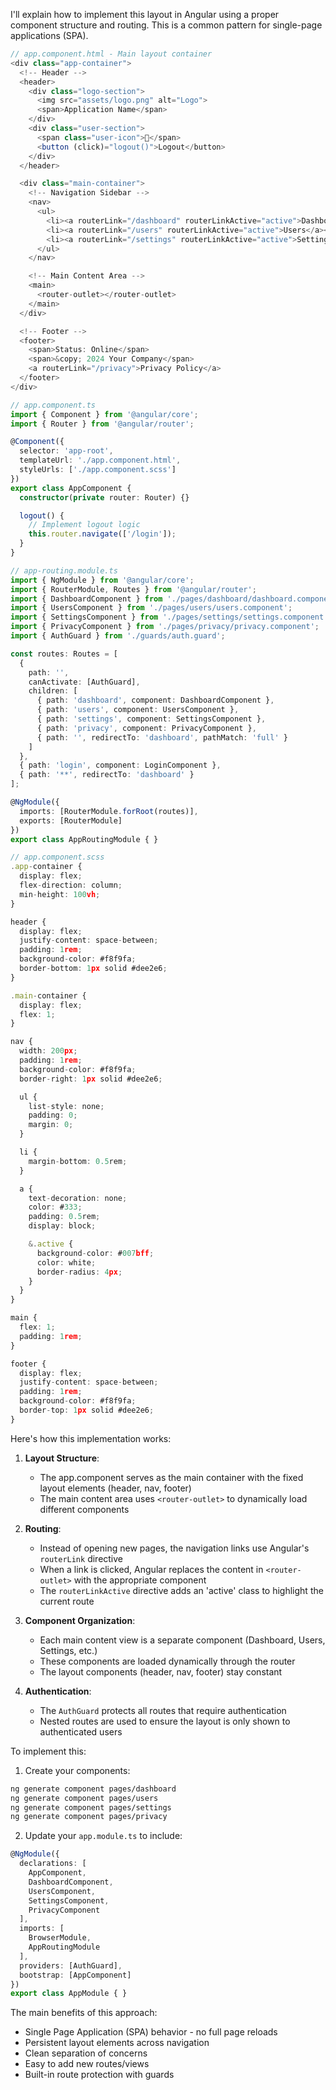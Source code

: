 I'll explain how to implement this layout in Angular using a proper component structure and routing. This is a common pattern for single-page applications (SPA).



```typescript
// app.component.html - Main layout container
<div class="app-container">
  <!-- Header -->
  <header>
    <div class="logo-section">
      <img src="assets/logo.png" alt="Logo">
      <span>Application Name</span>
    </div>
    <div class="user-section">
      <span class="user-icon">👤</span>
      <button (click)="logout()">Logout</button>
    </div>
  </header>

  <div class="main-container">
    <!-- Navigation Sidebar -->
    <nav>
      <ul>
        <li><a routerLink="/dashboard" routerLinkActive="active">Dashboard</a></li>
        <li><a routerLink="/users" routerLinkActive="active">Users</a></li>
        <li><a routerLink="/settings" routerLinkActive="active">Settings</a></li>
      </ul>
    </nav>

    <!-- Main Content Area -->
    <main>
      <router-outlet></router-outlet>
    </main>
  </div>

  <!-- Footer -->
  <footer>
    <span>Status: Online</span>
    <span>&copy; 2024 Your Company</span>
    <a routerLink="/privacy">Privacy Policy</a>
  </footer>
</div>

// app.component.ts
import { Component } from '@angular/core';
import { Router } from '@angular/router';

@Component({
  selector: 'app-root',
  templateUrl: './app.component.html',
  styleUrls: ['./app.component.scss']
})
export class AppComponent {
  constructor(private router: Router) {}

  logout() {
    // Implement logout logic
    this.router.navigate(['/login']);
  }
}

// app-routing.module.ts
import { NgModule } from '@angular/core';
import { RouterModule, Routes } from '@angular/router';
import { DashboardComponent } from './pages/dashboard/dashboard.component';
import { UsersComponent } from './pages/users/users.component';
import { SettingsComponent } from './pages/settings/settings.component';
import { PrivacyComponent } from './pages/privacy/privacy.component';
import { AuthGuard } from './guards/auth.guard';

const routes: Routes = [
  {
    path: '',
    canActivate: [AuthGuard],
    children: [
      { path: 'dashboard', component: DashboardComponent },
      { path: 'users', component: UsersComponent },
      { path: 'settings', component: SettingsComponent },
      { path: 'privacy', component: PrivacyComponent },
      { path: '', redirectTo: 'dashboard', pathMatch: 'full' }
    ]
  },
  { path: 'login', component: LoginComponent },
  { path: '**', redirectTo: 'dashboard' }
];

@NgModule({
  imports: [RouterModule.forRoot(routes)],
  exports: [RouterModule]
})
export class AppRoutingModule { }

// app.component.scss
.app-container {
  display: flex;
  flex-direction: column;
  min-height: 100vh;
}

header {
  display: flex;
  justify-content: space-between;
  padding: 1rem;
  background-color: #f8f9fa;
  border-bottom: 1px solid #dee2e6;
}

.main-container {
  display: flex;
  flex: 1;
}

nav {
  width: 200px;
  padding: 1rem;
  background-color: #f8f9fa;
  border-right: 1px solid #dee2e6;

  ul {
    list-style: none;
    padding: 0;
    margin: 0;
  }

  li {
    margin-bottom: 0.5rem;
  }

  a {
    text-decoration: none;
    color: #333;
    padding: 0.5rem;
    display: block;

    &.active {
      background-color: #007bff;
      color: white;
      border-radius: 4px;
    }
  }
}

main {
  flex: 1;
  padding: 1rem;
}

footer {
  display: flex;
  justify-content: space-between;
  padding: 1rem;
  background-color: #f8f9fa;
  border-top: 1px solid #dee2e6;
}

```

Here's how this implementation works:

1. **Layout Structure**:
   - The app.component serves as the main container with the fixed layout elements (header, nav, footer)
   - The main content area uses `<router-outlet>` to dynamically load different components

2. **Routing**:
   - Instead of opening new pages, the navigation links use Angular's `routerLink` directive
   - When a link is clicked, Angular replaces the content in `<router-outlet>` with the appropriate component
   - The `routerLinkActive` directive adds an 'active' class to highlight the current route

3. **Component Organization**:
   - Each main content view is a separate component (Dashboard, Users, Settings, etc.)
   - These components are loaded dynamically through the router
   - The layout components (header, nav, footer) stay constant

4. **Authentication**:
   - The `AuthGuard` protects all routes that require authentication
   - Nested routes are used to ensure the layout is only shown to authenticated users

To implement this:

1. Create your components:
```bash
ng generate component pages/dashboard
ng generate component pages/users
ng generate component pages/settings
ng generate component pages/privacy
```

2. Update your `app.module.ts` to include:
```typescript
@NgModule({
  declarations: [
    AppComponent,
    DashboardComponent,
    UsersComponent,
    SettingsComponent,
    PrivacyComponent
  ],
  imports: [
    BrowserModule,
    AppRoutingModule
  ],
  providers: [AuthGuard],
  bootstrap: [AppComponent]
})
export class AppModule { }
```

The main benefits of this approach:
- Single Page Application (SPA) behavior - no full page reloads
- Persistent layout elements across navigation
- Clean separation of concerns
- Easy to add new routes/views
- Built-in route protection with guards

